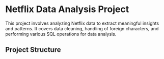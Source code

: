 # Netflix Data Analysis Project

This project involves analyzing Netflix data to extract meaningful insights and patterns. It covers data cleaning, handling of foreign characters, and performing various SQL operations for data analysis.

## Project Structure

